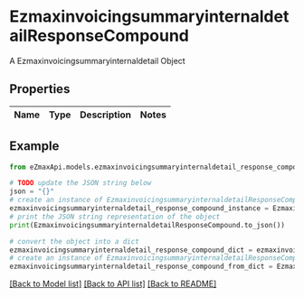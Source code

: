 # EzmaxinvoicingsummaryinternaldetailResponseCompound

A Ezmaxinvoicingsummaryinternaldetail Object

## Properties

Name | Type | Description | Notes
------------ | ------------- | ------------- | -------------

## Example

```python
from eZmaxApi.models.ezmaxinvoicingsummaryinternaldetail_response_compound import EzmaxinvoicingsummaryinternaldetailResponseCompound

# TODO update the JSON string below
json = "{}"
# create an instance of EzmaxinvoicingsummaryinternaldetailResponseCompound from a JSON string
ezmaxinvoicingsummaryinternaldetail_response_compound_instance = EzmaxinvoicingsummaryinternaldetailResponseCompound.from_json(json)
# print the JSON string representation of the object
print(EzmaxinvoicingsummaryinternaldetailResponseCompound.to_json())

# convert the object into a dict
ezmaxinvoicingsummaryinternaldetail_response_compound_dict = ezmaxinvoicingsummaryinternaldetail_response_compound_instance.to_dict()
# create an instance of EzmaxinvoicingsummaryinternaldetailResponseCompound from a dict
ezmaxinvoicingsummaryinternaldetail_response_compound_from_dict = EzmaxinvoicingsummaryinternaldetailResponseCompound.from_dict(ezmaxinvoicingsummaryinternaldetail_response_compound_dict)
```
[[Back to Model list]](../README.md#documentation-for-models) [[Back to API list]](../README.md#documentation-for-api-endpoints) [[Back to README]](../README.md)


